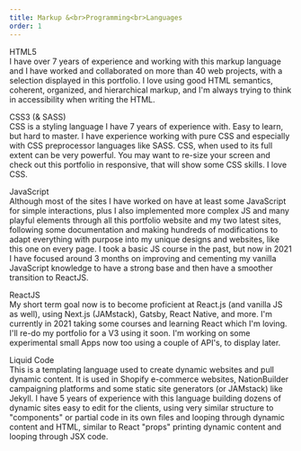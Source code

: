 ```yaml
---
title: Markup &<br>Programming<br>Languages
order: 1
---
```


<p><span class="font-light">HTML5</span><br>I have over 7 years of experience and working with this markup language and I have worked and collaborated on more than 40 web projects, with a selection displayed in this portfolio. I love using good HTML semantics, coherent, organized, and hierarchical markup, and I'm always trying to think in accessibility when writing the HTML.</p>

<p><span class="font-light">CSS3 (& SASS)</span><br>CSS is a styling language I have 7 years of experience with. Easy to learn, but hard to master. I have experience working with pure CSS and especially with CSS preprocessor languages like SASS<!-- or Less-->. CSS, when used to its full extent can be very powerful.<!-- Modern web responsive design is all in the CSS, it was stablished to be no longer in the HTML and styles should be independent from structure.--> You may want to re-size your screen and check out this portfolio in responsive, that will show some CSS skills. I love CSS.</p><!--Knowing and using CSS well can be very, very powerful.-->

<p><span class="font-light">JavaScript</span><br>Although most of the sites I have worked on have at least some JavaScript for simple interactions, plus I also implemented more complex JS and many playful elements through all this portfolio website and my two latest sites, following some documentation and making hundreds of modifications to adapt everything with purpose into my unique designs and websites, like this one on every page. I took a basic JS course in the past, but now in 2021 I have focused around 3 months on improving and cementing my vanilla JavaScript knowledge to have a strong base and then have a smoother transition to ReactJS.</p>

<p><span class="font-light">ReactJS</span><br>My short term goal now is to become proficient at React.js (and vanilla JS as well), using Next.js (JAMstack), Gatsby, React Native, and more. I'm currently in 2021 taking some courses and learning React which I'm loving. I'll re-do my portfolio for a V3 using it soon. I'm working on some experimental small Apps now too using a couple of API's, to display later.</p>

<p><span class="font-light">Liquid Code</span><br>This is a templating language used to create dynamic websites and pull dynamic content. It is used in Shopify e-commerce websites, NationBuilder campaigning platforms and some static site generators (or JAMstack) like Jekyll. I have 5 years of experience with this language building dozens of dynamic sites easy to edit for the clients, using very similar structure to "components" or partial code in its own files and looping through dynamic content and HTML, similar to React "props" printing dynamic content and looping through JSX code.</p><!--My experience using this language has meant I am able to accomplish more than the regular.-->

<!--<p><span class="font-light">Javascript & React</span><br>I retain a working knowledge of the language which I continue to expand on an ongoing basis. My short term goal now is to become proficient at JavaScript and React.js, I'm currently taking some courses improving my JS skills and learning React.</p>--><!--I'm currently expanding my knowledge and focusing on learning it better to be able to master it.-->

<!--<p><span class="font-light">React Js</span><br>I retain a working knowledge of the language, and is my main focus to expand my current skillset. I intend on transferring some of my newest sites to this language using Next.js in the future.</p>--><!--I have small knowledge-->

<!--<p><span class="font-light">Green Sock Animation Platform</span><br>It is currently powering some of the animations in this portfolio and a couple of my recent projects. I continue to expand my capabilities to give even more life to future sites and create more interesting interactive designs.</p>-->